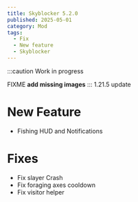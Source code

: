 ```yaml
---
title: Skyblocker 5.2.0
published: 2025-05-01
category: Mod
tags:
  - Fix
  - New feature
  - Skyblocker
---
```

:::caution
Work in progress

FIXME **add missing images**
:::
1.21.5 update

# New Feature
* Fishing HUD and Notifications

# Fixes
* Fix slayer Crash
* Fix foraging axes cooldown
* Fix visitor helper
